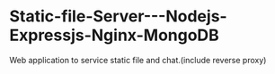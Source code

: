 # Static-file-Server---Nodejs-Expressjs-Nginx-MongoDB
Web application to service static file and chat.(include reverse proxy)
